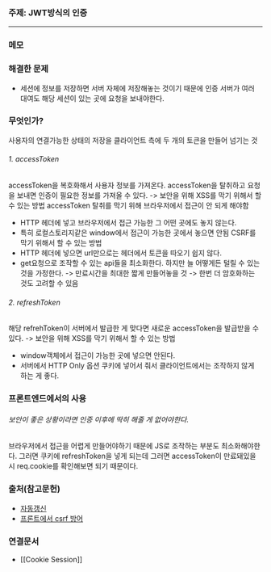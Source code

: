 ### 주제: JWT방식의 인증

---

### 메모

### 해결한 문제

- 세션에 정보를 저장하면 서버 자체에 저장해놓는 것이기 때문에 인증 서버가 여러 대여도 해당 세션이 있는 곳에 요청을 보내야한다.

### 무엇인가?

사용자의 연결가능한 상태의 저장을 클라이언트 측에 두 개의 토큰을 만들어 넘기는 것

###### 1. accessToken

accessToken을 복호화해서 사용자 정보를 가져온다.
accessToken을 탈취하고 요청을 보내면 인증이 필요한 정보를 가져올 수 있다.
-> 보안을 위해
XSS를 막기 위해서 할 수 있는 방법
accessToken 탈취를 막기 위해 브라우저에서 접근이 안 되게 해야함

- HTTP 헤더에 넣고 브라우저에서 접근 가능한 그 어떤 곳에도 놓지 않는다.
- 특히 로컬스토리지같은 window에서 접근이 가능한 곳에서 놓으면 안됨
  CSRF를 막기 위해서 할 수 있는 방법
- HTTP 헤더에 넣으면 url만으로는 헤더에서 토큰을 따오기 쉽지 않다.
- get요청으로 조작할 수 있는 api들을 최소화한다.
  하지만 늘 어떻게든 털릴 수 있는 것을 가정한다.
  -> 만료시간을 최대한 짧게 만들어놓을 것
  -> 한번 더 암호화하는 것도 고려할 수 있음

###### 2. refreshToken

해당 refrehToken이 서버에서 발급한 게 맞다면 새로운 accessToken을 발급받을 수 있다.
-> 보안을 위해
XSS를 막기 위해서 할 수 있는 방법

- window객체에서 접근이 가능한 곳에 넣으면 안된다.
- 서버에서 HTTP Only 옵션 쿠키에 넣어서 줘서 클라이언트에서는 조작하지 않게 하는 게 좋다.

### 프론트엔드에서의 사용

###### 보안이 좋은 상황이라면 인증 이후에 딱히 해줄 게 없어야한다.

브라우저에서 접근을 어렵게 만들어야하기 때문에 JS로 조작하는 부분도 최소화해야한다.
그러면 쿠키에 refreshToken을 넣게 되는데 그러면 accessToken이 만료돼있을 시 req.cookie를 확인해보면 되기 때문이다.

### 출처(참고문헌)

- [자동갱신](https://slog.website/post/10)
- [프론트에서 csrf 방어](https://velog.io/@jmyoon8/CSRF%EA%B3%B5%EA%B2%A9%EB%B0%A9%EC%96%B4%ED%95%98%EA%B8%B0ft.-%EB%A1%9C%EA%B7%B8%EC%9D%B8-%EB%B0%A9%EB%B2%95#%EC%9D%BC%EB%8B%A8-csrf-%EA%B0%80-%EB%AD%94%EC%A7%80-%EC%95%8C%EC%95%84%EC%95%BC-%EB%B0%A9%EC%96%B4%EB%A5%BC-%ED%95%A0%EC%88%98%EC%9E%88%EA%B2%A0%EB%8B%A4)

### 연결문서

- [[Cookie Session]]
